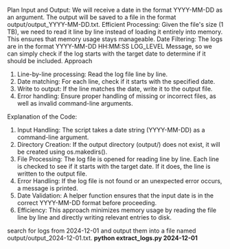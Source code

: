 Plan
Input and Output: We will receive a date in the format YYYY-MM-DD as an argument. The output will be saved to a file in the format output/output_YYYY-MM-DD.txt.
Efficient Processing: Given the file's size (1 TB), we need to read it line by line instead of loading it entirely into memory. This ensures that memory usage stays manageable.
Date Filtering: The logs are in the format YYYY-MM-DD HH:MM:SS LOG_LEVEL Message, so we can simply check if the log starts with the target date to determine if it should be included.
Approach
1. Line-by-line processing: Read the log file line by line.
2. Date matching: For each line, check if it starts with the specified date.
3. Write to output: If the line matches the date, write it to the output file.
4. Error handling: Ensure proper handling of missing or incorrect files, as well as invalid command-line arguments.


Explanation of the Code:
1. Input Handling: The script takes a date string (YYYY-MM-DD) as a command-line argument.
2. Directory Creation: If the output directory (output/) does not exist, it will be created using os.makedirs().
3. File Processing: The log file is opened for reading line by line. Each line is checked to see if it starts with the target date. If it does, the line is written to the output file.
4. Error Handling: If the log file is not found or an unexpected error occurs, a message is printed.
5. Date Validation: A helper function ensures that the input date is in the correct YYYY-MM-DD format before proceeding.
6. Efficiency: This approach minimizes memory usage by reading the file line by line and directly writing relevant entries to disk.

search for logs from 2024-12-01 and output them into a file named output/output_2024-12-01.txt. 
**python extract_logs.py 2024-12-01**
